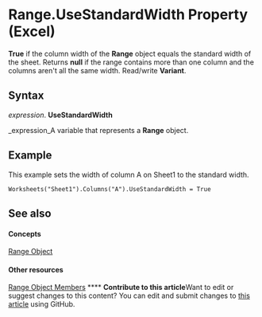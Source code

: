 
# Range.UseStandardWidth Property (Excel)

 **True** if the column width of the **Range** object equals the standard width of the sheet. Returns **null** if the range contains more than one column and the columns aren't all the same width. Read/write **Variant**.


## Syntax

 _expression_. **UseStandardWidth**

 _expression_A variable that represents a  **Range** object.


## Example

This example sets the width of column A on Sheet1 to the standard width.


```
Worksheets("Sheet1").Columns("A").UseStandardWidth = True
```


## See also


#### Concepts


 [Range Object](b8207778-0dcc-4570-1234-f130532cc8cd.md)
#### Other resources


 [Range Object Members](4336bf81-1e63-7e44-1792-baf366a027a7.md)
****   **Contribute to this article**Want to edit or suggest changes to this content? You can edit and submit changes to  [this article](https://github.com/jhershey00/VBA_Excel_Test/OpenXMLCon/articles/970e3d68-3147-a52f-b831-ae7780c735e0.md) using GitHub.

